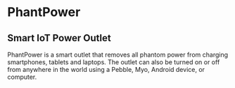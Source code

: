# PhantPower
<h2>Smart IoT Power Outlet</h2>

PhantPower is a smart outlet that removes all phantom power from charging smartphones, tablets and laptops. The outlet can also be turned on or off from anywhere in the world using a Pebble, Myo, Android device, or computer. 
